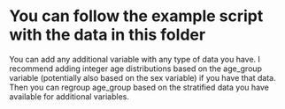 # You can follow the example script with the data in this folder


You can add any additional variable with any type of data you have.
I recommend adding integer age distributions based on the age_group variable (potentially also based on the sex variable) if you have that data. Then you can regroup age_group based on the stratified data you have available for additional variables.
